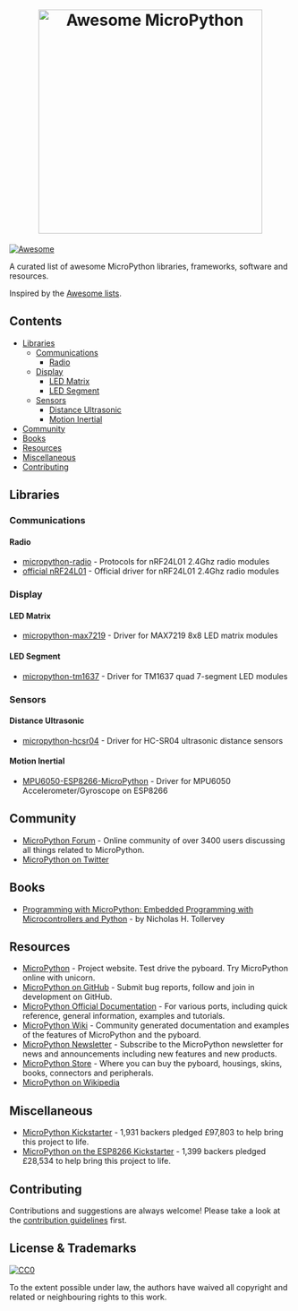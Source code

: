<h1 align="center">
  <img width="400" src="https://raw.githubusercontent.com/mcauser/awesome-micropython/master/logo.svg?sanitize=true" alt="Awesome MicroPython"><br>
</h1>

[![Awesome](https://awesome.re/badge.svg)](https://awesome.re)

A curated list of awesome MicroPython libraries, frameworks, software and resources.

Inspired by the [Awesome lists](https://github.com/sindresorhus/awesome).

## Contents

- [Libraries](#libraries)
	- [Communications](#communications)
		- [Radio](#radio)
	- [Display](#display)
		- [LED Matrix](#led-matrix)
		- [LED Segment](#led-segment)
	- [Sensors](#sensors)
		- [Distance Ultrasonic](#distance-ultrasonic)
		- [Motion Inertial](#motion-inertial)
- [Community](#community)
- [Books](#books)
- [Resources](#resources)
- [Miscellaneous](#miscellaneous)
- [Contributing](#contributing)

## Libraries

### Communications

#### Radio

- [micropython-radio](https://github.com/peterhinch/micropython-radio) - Protocols for nRF24L01 2.4Ghz radio modules
- [official nRF24L01](https://github.com/micropython/micropython/tree/master/drivers/nrf24l01) - Official driver for nRF24L01 2.4Ghz radio modules

### Display

#### LED Matrix

- [micropython-max7219](https://github.com/mcauser/micropython-max7219) - Driver for MAX7219 8x8 LED matrix modules

#### LED Segment

- [micropython-tm1637](https://github.com/mcauser/micropython-tm1637) - Driver for TM1637 quad 7-segment LED modules

### Sensors

#### Distance Ultrasonic

- [micropython-hcsr04](https://github.com/rsc1975/micropython-hcsr04) - Driver for HC-SR04 ultrasonic distance sensors

#### Motion Inertial

- [MPU6050-ESP8266-MicroPython](https://github.com/adamjezek98/MPU6050-ESP8266-MicroPython) - Driver for MPU6050 Accelerometer/Gyroscope on ESP8266

## Community

- [MicroPython Forum](https://forum.micropython.org/) - Online community of over 3400 users discussing all things related to MicroPython.
- [MicroPython on Twitter](https://twitter.com/micropython?lang=en)

## Books

- [Programming with MicroPython: Embedded Programming with Microcontrollers and Python](http://shop.oreilly.com/product/0636920056515.do) - by Nicholas H. Tollervey

## Resources

- [MicroPython](http://micropython.org) - Project website. Test drive the pyboard. Try MicroPython online with unicorn.
- [MicroPython on GitHub](https://github.com/micropython/micropython) - Submit bug reports, follow and join in development on GitHub.
- [MicroPython Official Documentation](http://docs.micropython.org/) - For various ports, including quick reference, general information, examples and tutorials.
- [MicroPython Wiki](http://wiki.micropython.org/Home) - Community generated documentation and examples of the features of MicroPython and the pyboard.
- [MicroPython Newsletter](http://micropython.org/newsletter) - Subscribe to the MicroPython newsletter for news and announcements including new features and new products.
- [MicroPython Store](https://store.micropython.org/) - Where you can buy the pyboard, housings, skins, books, connectors and peripherals.
- [MicroPython on Wikipedia](https://en.wikipedia.org/wiki/MicroPython)

## Miscellaneous

- [MicroPython Kickstarter](https://www.kickstarter.com/projects/214379695/micro-python-python-for-microcontrollers) - 1,931 backers pledged £97,803 to help bring this project to life.
- [MicroPython on the ESP8266 Kickstarter](https://www.kickstarter.com/projects/214379695/micropython-on-the-esp8266-beautifully-easy-iot) - 1,399 backers pledged £28,534 to help bring this project to life.

## Contributing

Contributions and suggestions are always welcome! Please take a look at the [contribution guidelines](https://github.com/mcauser/awesome-micropython/blob/master/contributing.md) first.

## License & Trademarks

[![CC0](http://mirrors.creativecommons.org/presskit/buttons/88x31/svg/cc-zero.svg)](https://creativecommons.org/publicdomain/zero/1.0/)

To the extent possible under law, the authors have waived all copyright and related or neighbouring rights to this work.
